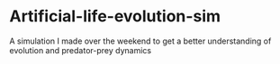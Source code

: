Artificial-life-evolution-sim
=============================

A simulation I made over the weekend to get a better understanding of evolution and predator-prey dynamics

